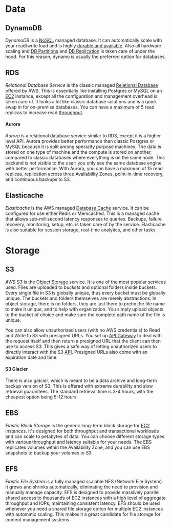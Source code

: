 
# Data

## DynamoDB

*DynamoDB* is a [NoSQL](../../Databases/NoSQL.md) managed database. It can automatically scale with your read/write load and is highly [durable and available](../../Distributed%20Systems/Consistency%20and%20Consensus.md). Also all hardware scaling and [DB Partitions](../../Databases/DB%20Partitions.md) and [DB Replication](../../Databases/DB%20Replication.md) is taken care of under the hood. For this reason, dynamo is usually the preferred option for databases.

## RDS

*Relational Database Service* is the classic managed [Relational Database](../../Databases/Relational%20Databases.md) offered by AWS. This is essentially like installing Postgres or MySQL on an [EC2](AWS%20Compute.md) instance, except all the configuration and management overhead is taken care of. It looks a lot like classic database solutions and is a quick swap in for on-premise databases. You can have a maximum of 5 read replicas to increase read [throughput](../../Distributed%20Systems/System%20Design/Design%20Requirements.md).

#### Aurora

*Aurora* is a relational database service similar to RDS, except it is a higher level API. Aurora provides better performance than classic Postgres or MySQL  because it is split among specialty purpose machines. The data is stored on one type of machine and the compute is stored on another, compared to classic databases where everything is on the same node. This backend is not visible to the user: you only see the same database engine with better performance. With Aurora, you can have a maximum of 15 read replicas, replication across three Availability Zones, point-in-time recovery, and continuous backups to S3. 

## Elasticache

*Elasticache* is the AWS managed [Database Cache](../../Databases/Database%20Cache.md) service. It can be configured for use either Redis or Memcached. This is a managed cache that allows sub-millisecond latency responses to queries. Backups, failure recovery, monitoring, setup, etc. is taken care of by the service. Elasticache is also suitable for session storage, real-time analytics, and other tasks.

# Storage

## S3

*AWS S3* is the [Object Storage](../../Databases/Object%20Storage.md) service. It is one of the most popular services used. Files are uploaded to *buckets* and optional folders inside buckets. Every single file in S3 is globally unique, thus every bucket must be globally unique. The buckets and folders themselves are merely abstractions. In object storage, there is no folders, they are just there to prefix the file name to make it unique, and to help with organization. You simply upload objects to the bucket of choice and make sure the complete path name of the file is unique.

You can also allow unauthorized users  (with no AWS credentials) to Read and Write to S3 with presigned URLs. You set up [API Gateway](AWS%20Networking.md) to deal with the request itself and then return a presigned URL that the client can then use to access S3. This gives a safe way of letting unauthorized users to directly interact with the S3 [API](../../Internet%20&%20Networking/REST%20API.md). Presigned URLs also come with an expiration date and time.

#### S3 Glacier

There is also *glacier*, which is meant to be a data archive and long-term backup version of S3. This is offered with extreme durability and slow retrieval guarantees. The standard retrieval time is 3-4 hours, with the cheapest option being 5-12 hours.


## EBS

*Elastic Block Storage* is the generic long-term block storage for [EC2](AWS%20Compute.md) instances. It's designed for both throughput and transactional workloads and can scale to petabytes of data. You can choose different storage types with various throughput and latency suitable for your needs. The EBS replicates volumes within the Availability Zone, and you can use EBS snapshots to backup your volumes to S3.

## EFS

*Elastic File System* is a fully managed scalable NFS (Network File System). It grows and shrinks automatically, eliminating the need to provision and manually manage capacity. EFS is designed to provide massively parallel shared access to thousands of EC2 instances with a high level of aggregate throughput and IOPs, maintaining consistent latency. EFS should be used whenever you need a shared file storage option for multiple EC2 instances with automatic scaling. This makes it a great candidate for file storage for content management systems.